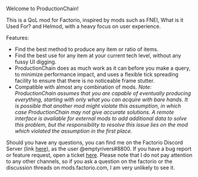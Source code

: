 Welcome to ProductionChain!

This is a QoL mod for Factorio, inspired by mods such as FNEI, What is it Used For? and Helmod, with a heavy focus on user experience.

Features:

* Find the best method to produce any item or ratio of items.
* Find the best use for any item at your current tech level, without any fussy UI digging.
* ProductionChain does as much work as it can before you make a query, to minimize performance impact, and uses a flexible tick spreading facility to ensure that there is no noticeable frame stutter.
* Compatible with almost any combination of mods. *Note: ProductionChain assumes that you are capable of eventually producing everything, starting with only what you can acquire with bare hands. It is possible that another mod might violate this assumption, in which case ProductionChain may not give accurate solutions. A remote interface is available for external mods to add additional data to solve this problem, but the responsibility to resolve this issue lies on the mod which violated the assumption in the first place.*

Should you have any questions, you can find me on the Factorio Discord Server (link [here](https://discord.gg/E4hCmPs)), as the user @emptyrivers#8800. If you have a bug report or feature request, open a ticket [here](https://github.com/emptyrivers/ProductionChain/issues/new). Please note that I do not pay attention to any other channels, so if you ask a question on the factorio or the discussion threads on mods.factorio.com, I am very unlikely to see it.